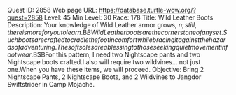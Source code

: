 Quest ID: 2858
Web page URL: https://database.turtle-wow.org/?quest=2858
Level: 45
Min Level: 30
Race: 178
Title: Wild Leather Boots
Description: Your knowledge of Wild Leather armor grows, $n; still, there is more for you to learn.$B$BWild Leather boots are the cornerstone of any set.Such boots are crafted to cradle the foot in comfort while bracing it against the hazards of adventuring.The soft soles are a blessing to those seeking quiet movement in footwear.$B$BFor this pattern, I need two Nightscape pants and two Nightscape boots crafted.I also will require two wildvines... not just one.When you have these items, we will proceed.
Objective: Bring 2 Nightscape Pants, 2 Nightscape Boots, and 2 Wildvines to Jangdor Swiftstrider in Camp Mojache.
